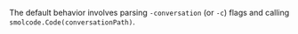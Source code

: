 The default behavior involves parsing `-conversation` (or `-c`) flags and calling `smolcode.Code(conversationPath)`.